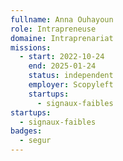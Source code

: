 ```yaml
---
fullname: Anna Ouhayoun
role: Intrapreneuse
domaine: Intraprenariat
missions:
  - start: 2022-10-24
    end: 2025-01-24
    status: independent
    employer: Scopyleft
    startups:
      - signaux-faibles
startups:
  - signaux-faibles
badges:
  - segur
---
```

